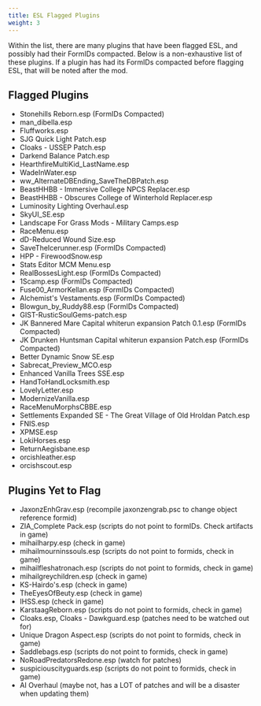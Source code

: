 ```yaml
---
title: ESL Flagged Plugins
weight: 3
---
```

Within the list, there are many plugins that have been flagged ESL, and possibly had their FormIDs compacted. Below is a non-exhaustive list of these plugins.
If a plugin has had its FormIDs compacted before flagging ESL, that will be noted after the mod.

## Flagged Plugins

- Stonehills Reborn.esp (FormIDs Compacted)
- man_dibella.esp
- Fluffworks.esp
- SJG Quick Light Patch.esp
- Cloaks - USSEP Patch.esp
- Darkend Balance Patch.esp
- HearthfireMultiKid_LastName.esp
- WadeInWater.esp
- ww_AlternateDBEnding_SaveTheDBPatch.esp
- BeastHHBB - Immersive College NPCS Replacer.esp
- BeastHHBB - Obscures College of Winterhold Replacer.esp
- Luminosity Lighting Overhaul.esp  
- SkyUI_SE.esp
- Landscape For Grass Mods - Military Camps.esp
- RaceMenu.esp
- dD-Reduced Wound Size.esp
- SaveTheIcerunner.esp (FormIDs Compacted)
- HPP - FirewoodSnow.esp
- Stats Editor MCM Menu.esp
- RealBossesLight.esp (FormIDs Compacted)
- 1Scamp.esp (FormIDs Compacted)
- Fuse00_ArmorKellan.esp (FormIDs Compacted)
- Alchemist's Vestaments.esp (FormIDs Compacted)
- Blowgun_by_Ruddy88.esp (FormIDs Compacted)
- GIST-RusticSoulGems-patch.esp
- JK Bannered Mare Capital whiterun expansion Patch 0.1.esp (FormIDs Compacted)
- JK Drunken Huntsman Capital whiterun expansion Patch.esp (FormIDs Compacted)
- Better Dynamic Snow SE.esp
- Sabrecat_Preview_MCO.esp
- Enhanced Vanilla Trees SSE.esp
- HandToHandLocksmith.esp
- LovelyLetter.esp
- ModernizeVanilla.esp
- RaceMenuMorphsCBBE.esp
- Settlements Expanded SE - The Great Village of Old Hroldan Patch.esp
- FNIS.esp
- XPMSE.esp
- LokiHorses.esp
- ReturnAegisbane.esp
- orcishleather.esp
- orcishscout.esp

## Plugins Yet to Flag

- JaxonzEnhGrav.esp (recompile jaxonzengrab.psc to change object reference formid)
- ZIA_Complete Pack.esp (scripts do not point to formIDs. Check artifacts in game)
- mihailharpy.esp (check in game)
- mihailmourninssouls.esp (scripts do not point to formids, check in game)
- mihailfleshatronach.esp (scripts do not point to formids, check in game)
- mihailgreychildren.esp (check in game)
- KS-Hairdo's.esp (check in game)
- TheEyesOfBeuty.esp (check in game)
- IHSS.esp (check in game)
- KarstaagReborn.esp (scripts do not point to formids, check in game)
- Cloaks.esp, Cloaks - Dawkguard.esp (patches need to be watched out for)
- Unique Dragon Aspect.esp (scripts do not point to formids, check in game)
- Saddlebags.esp (scripts do not point to formids, check in game)
- NoRoadPredatorsRedone.esp (watch for patches)
- suspiciouscityguards.esp (scripts do not point to formids, check in game)
- AI Overhaul (maybe not, has a LOT of patches and will be a disaster when updating them)
